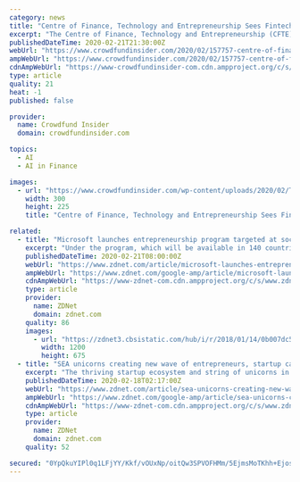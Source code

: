 ```yaml
---
category: news
title: "Centre of Finance, Technology and Entrepreneurship Sees Fintech Courses Accredited by Corporate Treasurers in the UK"
excerpt: "The Centre of Finance, Technology and Entrepreneurship (CFTE) has announced that three courses—AI in Finance, Fintech Foundation and “Extrapreneurship” are now accredited by the Association of Corporate Treasurers (ACT). AI in Finance and Fintech Foundations’ syllabuses will jointly focus on current developments in Artificial ..."
publishedDateTime: 2020-02-21T21:30:00Z
webUrl: "https://www.crowdfundinsider.com/2020/02/157757-centre-of-finance-technology-and-entrepreneurship-sees-fintech-courses-accredited-by-corporate-treasurers-in-the-uk/"
ampWebUrl: "https://www.crowdfundinsider.com/2020/02/157757-centre-of-finance-technology-and-entrepreneurship-sees-fintech-courses-accredited-by-corporate-treasurers-in-the-uk/amp/"
cdnAmpWebUrl: "https://www-crowdfundinsider-com.cdn.ampproject.org/c/s/www.crowdfundinsider.com/2020/02/157757-centre-of-finance-technology-and-entrepreneurship-sees-fintech-courses-accredited-by-corporate-treasurers-in-the-uk/amp/"
type: article
quality: 21
heat: -1
published: false

provider:
  name: Crowdfund Insider
  domain: crowdfundinsider.com

topics:
  - AI
  - AI in Finance

images:
  - url: "https://www.crowdfundinsider.com/wp-content/uploads/2020/02/Tram-Anh-Nguyen-and-Caroline-Stockmann-300x225.jpg"
    width: 300
    height: 225
    title: "Centre of Finance, Technology and Entrepreneurship Sees Fintech Courses Accredited by Corporate Treasurers in the UK"

related:
  - title: "Microsoft launches entrepreneurship program targeted at social entrepreneurs"
    excerpt: "Under the program, which will be available in 140 countries, qualifying social enterprises will receive access to free Microsoft cloud technologies, including up to $120,000 in Azure credits, along with technical ... and Zindi's web platform has been created to host machine learning and AI competitions online in Africa."
    publishedDateTime: 2020-02-21T08:00:00Z
    webUrl: "https://www.zdnet.com/article/microsoft-launches-entrepreneurship-program-targeted-at-social-entrepreneurs/"
    ampWebUrl: "https://www.zdnet.com/google-amp/article/microsoft-launches-entrepreneurship-program-targeted-at-social-entrepreneurs/"
    cdnAmpWebUrl: "https://www-zdnet-com.cdn.ampproject.org/c/s/www.zdnet.com/google-amp/article/microsoft-launches-entrepreneurship-program-targeted-at-social-entrepreneurs/"
    type: article
    provider:
      name: ZDNet
      domain: zdnet.com
    quality: 86
    images:
      - url: "https://zdnet3.cbsistatic.com/hub/i/r/2018/01/14/0b007dc5-ca44-4699-930c-7831748aa020/thumbnail/1200x675/747f01070b6fac97c0eed9500191a237/samsung-logo-ces.jpg"
        width: 1200
        height: 675
  - title: "SEA unicorns creating new wave of entrepreneurs, startup capital"
    excerpt: "The thriving startup ecosystem and string of unicorns in Southeast Asia have helped create a new community of entrepreneurs who are investing in other startups and offering access to new capital that may not have existed before. And those seeking out market opportunities may want to look beyond hot segments, such as artificial intelligence (AI ..."
    publishedDateTime: 2020-02-18T02:17:00Z
    webUrl: "https://www.zdnet.com/article/sea-unicorns-creating-new-wave-of-entrepreneurs-capital/"
    ampWebUrl: "https://www.zdnet.com/google-amp/article/sea-unicorns-creating-new-wave-of-entrepreneurs-capital/"
    cdnAmpWebUrl: "https://www-zdnet-com.cdn.ampproject.org/c/s/www.zdnet.com/google-amp/article/sea-unicorns-creating-new-wave-of-entrepreneurs-capital/"
    type: article
    provider:
      name: ZDNet
      domain: zdnet.com
    quality: 52

secured: "0YpQkuYIPl0q1LFjYY/Kkf/vOUxNp/oitQw3SPVOFHMm/5EjmsMoTKhh+Ejos+B3Vi6z8RIQpX1hCHAVN+CdzLM8ObLhfZWtoFFmRJVhxCkLfzQCJNhP2nuZCgI0+2eZ0YpZLQ7hjPIkZpDk6pELxI7WOA10ump6rRwlZbgqEhlCERxIs3CtR2vSXf6K1K+5sxr+bqj9b4PUYhOVph84+xznz0n5EOjjVbc1UF2YlI0EB6Yf8qi8jawvO0Vs6TMgxTrIpvZV9IPer2H2K7f0bcny466btxXu07ji7Qk7sdH+lEwaOu5Bzigus/CmR2/y;q4uBYx4tl41ah+kD4WaqOg=="
---
```


